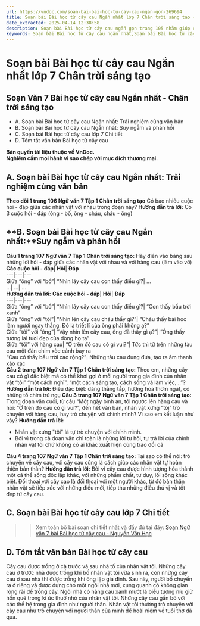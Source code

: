 ```yaml
---
url: https://vndoc.com/soan-bai-bai-hoc-tu-cay-cau-ngan-gon-269694
title: Soạn bài Bài học từ cây cau Ngắn nhất lớp 7 Chân trời sáng tạo - VnDoc.com
date_extracted: 2025-04-14 12:38:58
description: Soạn bài Bài học từ cây cau ngắn gọn trang 105 nhằm giúp các em HS đạt kết quả tốt trong quá trình làm bài tập và học tập môn Ngữ văn lớp 7 sách Chân trời sáng tạo.
keywords: Soạn bài Bài học từ cây cau ngắn nhất,Soạn bài Bài học từ cây cau siêu ngắn,Soạn bài Bài học từ cây cau ngắn gọn,Bài học từ cây cau,Soạn bài Bài học từ cây cau,Bài học từ cây cau Nguyễn Văn Học,Soạn bài Bài học từ cây cau trang 105,Soạn bài Bài học từ cây cau Nguyễn Văn Học,Bài học từ cây cau trang 105,Soạn Bài học từ cây cau,Soạn văn 7 Bài học từ cây cau,Soạn Ngữ văn 7 Bài học từ cây cau,Soạn bài Bài học từ cây cau lớp 7,Soạn Bài học từ cây cau lớp 7
---
```


# Soạn bài Bài học từ cây cau Ngắn nhất lớp 7 Chân trời sáng tạo
## **Soạn Văn 7 Bài học từ cây cau Ngắn nhất - Chân trời sáng tạo**
  * A. Soạn bài Bài học từ cây cau Ngắn nhất: Trải nghiệm cùng văn bản
  * B. Soạn bài Bài học từ cây cau Ngắn nhất: Suy ngẫm và phản hồi 
  * C. Soạn bài Bài học từ cây cau lớp 7 Chi tiết
  * D. Tóm tắt văn bản Bài học từ cây cau

**Bản quyền tài liệu thuộc về VnDoc.  
Nghiêm cấm mọi hành vi sao chép với mục đích thương mại.**
## **A. Soạn bài Bài học từ cây cau Ngắn nhất: Trải nghiệm cùng văn bản**
**Theo dõi 1 trang 106 Ngữ văn 7 Tập 1 Chân trời sáng tạo** Có bao nhiêu cuộc hỏi - đáp giữa các nhân vật với nhau trong đoạn này?
**Hướng dẫn trả lời:**
Có 3 cuộc hỏi - đáp \(ông - bố, ông - cháu, cháu - ông\)
## **B. Soạn bài Bài học từ cây cau Ngắn nhất:****Suy ngẫm và phản hồi**
**Câu 1 trang 107 Ngữ văn 7 Tập 1 Chân trời sáng tạo:** Hãy điền vào bảng sau những lời hỏi - đáp giữa các nhân vật với nhau và với hàng cau \(làm vào vở\)
**Các cuộc hỏi - đáp**| **Hỏi**| **Đáp**  
---|---|---  
Giữa “ông” với “bố”| “Nhìn lây cây cau con thấy điều gì?| ...  
...| ...| ...  
**Hướng dẫn trả lời:**
**Các cuộc hỏi - đáp**| **Hỏi**| **Đáp**  
---|---|---  
Giữa “ông” với “bố”| “Nhìn lây cây cau con thấy điều gì?| “Con thấy bầu trời xanh”  
Giữa “ông” với “tôi”| “Nhìn lên cây cau cháu thấy gì?”| “Cháu thấy bài học làm người ngay thẳng. Đó là triết lí của ông phải không ạ?”  
Giữa “tôi” với “ông”| “Vậy nhìn lên cây cau, ông đã thấy gì ạ?”| “Ông thấy tương lai tươi đẹp của dòng họ ta”  
Giữa “tôi” với hàng cau| “Ở trên đó cau có gì vui?"| Tức thì từ trên những tàu cau một đàn chim xòe cánh bay ra  
“Cau có thấy bầu trời cao rộng?”| Những tàu cau đung đưa, tạo ra âm thanh xào xạc  
**Câu 2 trang 107 Ngữ văn 7 Tập 1 Chân trời sáng tạo:** Theo em, những cây cau có gì đặc biệt mà có thể khơi gợi ở mỗi người trong gia đình của nhân vật “tôi” “một cách nghĩ”, “một cách sáng tạo, cách sống và làm việc,...”?
**Hướng dẫn trả lời:**
Điều đặc biệt: dáng thẳng tắp, hương hoa thơm ngát, có những tổ chim trú ngụ
**Câu 3 trang 107 Ngữ văn 7 Tập 1 Chân trời sáng tạo:** Trong đoạn văn cuối, từ câu “Một ngày bình an, tôi ngước lên hàng cau và hỏi: “Ở trên đó cau có gì vui?”, đến hết văn bản, nhân vật xưng “tôi” trò chuyện với hàng cau, hay trò chuyện với chính mình? Vì sao em kết luận như vậy?
**Hướng dẫn trả lời:**
  * Nhân vật xưng "tôi" là tự trò chuyện với chính mình.
  * Bởi vì trong cả đoạn văn chỉ toàn là những lời tự hỏi, tự trả lời của chính nhân vật tôi chứ không có ai khác xuất hiện cùng trao đổi cả

**Câu 4 trang 107 Ngữ văn 7 Tập 1 Chân trời sáng tạo:** Tại sao có thể nói: trò chuyện về cây cau, với cây cau cũng là cách giúp các nhân vật tự hoàn thiện bản thân?
**Hướng dẫn trả lời:**
Bởi vì cây cau được hình tượng hóa thành một cá thể sống độc lập khác, với những phẩm chất, tư duy, lối sống khác biệt. Đối thoại với cây cao là đối thoại với một người khác, từ đó bản thân nhân vật sẽ tiếp xúc với những điều mới, tiếp thu những điều thú vị và tốt đẹp từ cây cau.
## **C. Soạn bài Bài học từ cây cau lớp 7 Chi tiết**
>> Xem toàn bộ bài soạn chi tiết nhất và đầy đủ tại đây: [Soạn Ngữ văn 7 bài Bài học từ cây cau - Nguyễn Văn Học](<https://vndoc.com/soan-bai-bai-hoc-tu-cay-cau-trang-105-269683>)
## **D. Tóm tắt văn bản Bài học từ cây cau**
Cây cau được trồng ở cả trước và sau nhà tổ của nhân vật tôi. Những cây cau ở trước nhà được trồng khi bố nhân vật tôi vừa sinh ra, còn những cây cau ở sau nhà thì được trồng khi ông lập gia đình. Sau này, người bố chuyển ra ở riêng và được dựng cho một ngôi nhà mới, xung quanh có không gian rộng rãi để trồng cây. Ngôi nhà có hàng cau xanh mướt là biểu tượng níu giữ hồn quê trong kí ức thuở nhỏ của nhân vật tôi. Những cây cau gắn bó với các thế hệ trong gia đình như người thân. Nhân vật tôi thường trò chuyện với cây cau như trò chuyện với người thân của mình để hoài niệm về tuổi thơ đã qua.
